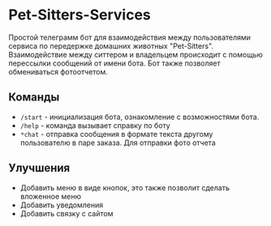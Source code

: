 # Pet-Sitters-Services

Простой телеграмм бот для взаимодействия между пользователями сервиса по передержке домашних животных "Pet-Sitters".
Взаимодействие между ситтером и владельцем происходит с помощью перессылки сообщений от имени бота. Бот также позволяет
обмениваться фотоотчетом. 

## Команды

- `/start` - инициализация бота, ознакомление с возможностями бота.
- `/help` - команда вызывает справку по боту
- `*chat` - отправка сообщения в формате текста другому пользователю в паре заказа. Для отправки фото отчета

## Улучшения

- Добавить меню в виде кнопок, это также позволит сделать вложенное меню
- Добавить уведомления
- Добавить связку с сайтом